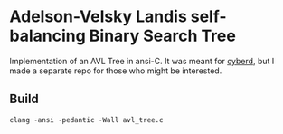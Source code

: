 # Adelson-Velsky Landis self-balancing Binary Search Tree

Implementation of an AVL Tree in ansi-C. It was meant for [cyberd](https://github.com/HeylelOS/cyberd), but I made a separate repo for those who might be interested.

## Build

	clang -ansi -pedantic -Wall avl_tree.c


